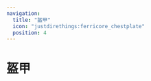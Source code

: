 ```yaml
---
navigation:
  title: "盔甲"
  icon: "justdirethings:ferricore_chestplate"
  position: 4
---
```


# 盔甲

<SubPages />